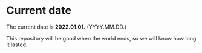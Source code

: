 # Current date

The current date is **2022.01.01.** (YYYY.MM.DD.)

This repository will be good when the world ends, so we will know how long it lasted.